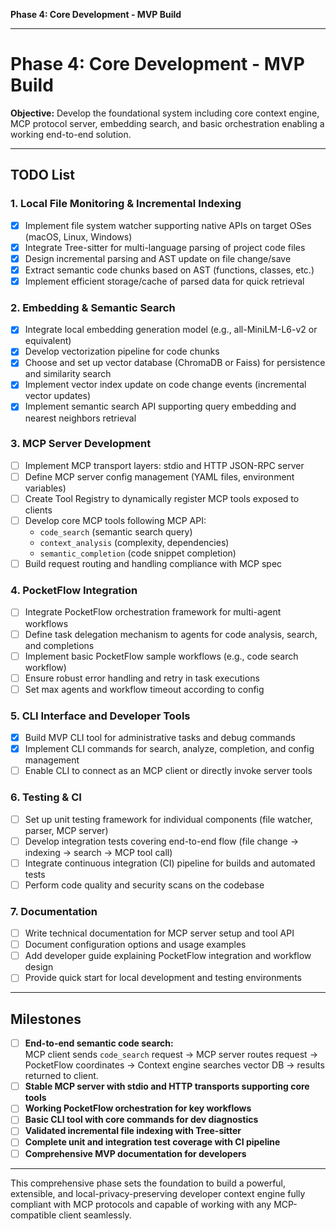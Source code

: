 **Phase 4: Core Development - MVP Build** 
***

# Phase 4: Core Development - MVP Build  
**Objective:** Develop the foundational system including core context engine, MCP protocol server, embedding search, and basic orchestration enabling a working end-to-end solution.

***

## TODO List

### 1. Local File Monitoring & Incremental Indexing
- [x] Implement file system watcher supporting native APIs on target OSes (macOS, Linux, Windows)
- [x] Integrate Tree-sitter for multi-language parsing of project code files
- [x] Design incremental parsing and AST update on file change/save
- [x] Extract semantic code chunks based on AST (functions, classes, etc.)
- [x] Implement efficient storage/cache of parsed data for quick retrieval

### 2. Embedding & Semantic Search  
- [x] Integrate local embedding generation model (e.g., all-MiniLM-L6-v2 or equivalent)  
- [x] Develop vectorization pipeline for code chunks  
- [x] Choose and set up vector database (ChromaDB or Faiss) for persistence and similarity search  
- [x] Implement vector index update on code change events (incremental vector updates)  
- [x] Implement semantic search API supporting query embedding and nearest neighbors retrieval  

### 3. MCP Server Development  
- [ ] Implement MCP transport layers: stdio and HTTP JSON-RPC server  
- [ ] Define MCP server config management (YAML files, environment variables)  
- [ ] Create Tool Registry to dynamically register MCP tools exposed to clients  
- [ ] Develop core MCP tools following MCP API:  
    - `code_search` (semantic search query)  
    - `context_analysis` (complexity, dependencies)  
    - `semantic_completion` (code snippet completion)  
- [ ] Build request routing and handling compliance with MCP spec  

### 4. PocketFlow Integration  
- [ ] Integrate PocketFlow orchestration framework for multi-agent workflows  
- [ ] Define task delegation mechanism to agents for code analysis, search, and completions  
- [ ] Implement basic PocketFlow sample workflows (e.g., code search workflow)  
- [ ] Ensure robust error handling and retry in task executions  
- [ ] Set max agents and workflow timeout according to config  

### 5. CLI Interface and Developer Tools  
- [x] Build MVP CLI tool for administrative tasks and debug commands  
- [x] Implement CLI commands for search, analyze, completion, and config management  
- [ ] Enable CLI to connect as an MCP client or directly invoke server tools  

### 6. Testing & CI  
- [ ] Set up unit testing framework for individual components (file watcher, parser, MCP server)  
- [ ] Develop integration tests covering end-to-end flow (file change → indexing → search → MCP tool call)  
- [ ] Integrate continuous integration (CI) pipeline for builds and automated tests  
- [ ] Perform code quality and security scans on the codebase  

### 7. Documentation  
- [ ] Write technical documentation for MCP server setup and tool API  
- [ ] Document configuration options and usage examples  
- [ ] Add developer guide explaining PocketFlow integration and workflow design  
- [ ] Provide quick start for local development and testing environments  

***

## Milestones

- [ ] **End-to-end semantic code search:**  
  MCP client sends `code_search` request → MCP server routes request → PocketFlow coordinates → Context engine searches vector DB → results returned to client.  
- [ ] **Stable MCP server with stdio and HTTP transports supporting core tools**  
- [ ] **Working PocketFlow orchestration for key workflows**  
- [ ] **Basic CLI tool with core commands for dev diagnostics**  
- [ ] **Validated incremental file indexing with Tree-sitter**  
- [ ] **Complete unit and integration test coverage with CI pipeline**  
- [ ] **Comprehensive MVP documentation for developers**

***

This comprehensive phase sets the foundation to build a powerful, extensible, and local-privacy-preserving developer context engine fully compliant with MCP protocols and capable of working with any MCP-compatible client seamlessly.

